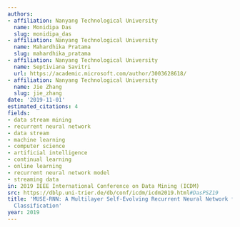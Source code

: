 ```yaml
---
authors:
- affiliation: Nanyang Technological University
  name: Monidipa Das
  slug: monidipa_das
- affiliation: Nanyang Technological University
  name: Mahardhika Pratama
  slug: mahardhika_pratama
- affiliation: Nanyang Technological University
  name: Septiviana Savitri
  url: https://academic.microsoft.com/author/3003628618/
- affiliation: Nanyang Technological University
  name: Jie Zhang
  slug: jie_zhang
date: '2019-11-01'
estimated_citations: 4
fields:
- data stream mining
- recurrent neural network
- data stream
- machine learning
- computer science
- artificial intelligence
- continual learning
- online learning
- recurrent neural network model
- streaming data
in: 2019 IEEE International Conference on Data Mining (ICDM)
src: https://dblp.uni-trier.de/db/conf/icdm/icdm2019.html#DasPSZ19
title: 'MUSE-RNN: A Multilayer Self-Evolving Recurrent Neural Network for Data Stream
  Classification'
year: 2019
---
```

